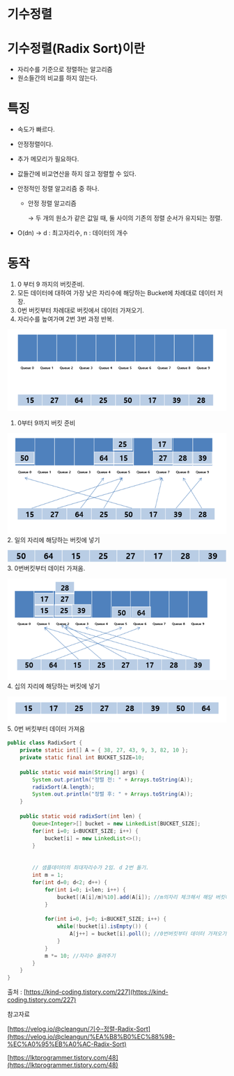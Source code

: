 # 기수정렬

# 기수정렬(Radix Sort)이란

- 자리수를 기준으로 정렬하는 알고리즘
- 원소들간의 비교를 하지 않는다.

# 특징

- 속도가 빠르다.
- 안정정렬이다.
- 추가 메모리가 필요하다.
- 값들간에 비교연산을 하지 않고 정렬할 수 있다.
- 안정적인 정렬 알고리즘 중 하나.
    - 안정 정렬 알고리즘
        
        → 두 개의 원소가 같은 값일 때, 둘 사이의 기존의 정렬 순서가 유지되는 정렬.
        
- O(dn) → d : 최고자리수, n : 데이터의 개수

# 동작

1. 0 부터 9 까지의 버킷준비.
2. 모든 데이터에 대하여 가장 낮은 자리수에 해당하는 Bucket에 차례대로 데이터 저장.
3. 0번 버킷부터 차례대로 버킷에서 데이터 가져오기.
4. 자리수를 높여가며 2번 3번 과정 반복.


![Untitled](images/기수1.png)
1. 0부터 9까지 버킷 준비


![Untitled](images/기수2.png)
2. 일의 자리에 해당하는 버킷에 넣기


![Untitled](images/기수3.png)
3. 0번버킷부터 데이터 가져옴.


![Untitled](images/기수4.png)
4. 십의 자리에 해당하는 버킷에 넣기


![Untitled](images/기수5.png)
5. 0번 버킷부터 데이터 가져옴


```java
public class RadixSort {
    private static int[] A = { 38, 27, 43, 9, 3, 82, 10 };
    private static final int BUCKET_SIZE=10; 
    
    public static void main(String[] args) {
        System.out.println("정렬 전: " + Arrays.toString(A));
        radixSort(A.length);
        System.out.println("정렬 후: " + Arrays.toString(A));
    }
    
    public static void radixSort(int len) {
        Queue<Integer>[] bucket = new LinkedList[BUCKET_SIZE];
        for(int i=0; i<BUCKET_SIZE; i++) {
            bucket[i] = new LinkedList<>();
        }
        
        
        // 샘플데이터의 최대자리수가 2임. d 2번 돌기.
        int m = 1;
        for(int d=0; d<2; d++) {
            for(int i=0; i<len; i++) {
                bucket[(A[i]/m)%10].add(A[i]); //m의자리 체크해서 해당 버킷에 넣기.
            }
            
            for(int i=0, j=0; i<BUCKET_SIZE; i++) {
                while(!bucket[i].isEmpty()) {
                    A[j++] = bucket[i].poll(); //0번버킷부터 데이터 가져오기.
                }
            }
            m *= 10; //자리수 올려주기
        }
    }
}

```

출처 : [https://kind-coding.tistory.com/227](https://kind-coding.tistory.com/227)

참고자료

[https://velog.io/@cleangun/기수-정렬-Radix-Sort](https://velog.io/@cleangun/%EA%B8%B0%EC%88%98-%EC%A0%95%EB%A0%AC-Radix-Sort)

[https://lktprogrammer.tistory.com/48](https://lktprogrammer.tistory.com/48)
